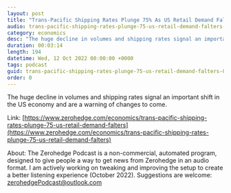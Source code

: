 ```yaml
---
layout: post
title: "Trans-Pacific Shipping Rates Plunge 75% As US Retail Demand Falters"
audio: trans-pacific-shipping-rates-plunge-75-us-retail-demand-falters-0
category: economics
desc: "The huge decline in volumes and shipping rates signal an important shift in the US economy and are a warning of changes to come. "
duration: 00:03:14
length: 194
datetime: Wed, 12 Oct 2022 00:00:00 +0000
tags: podcast
guid: trans-pacific-shipping-rates-plunge-75-us-retail-demand-falters-0
order: 0
---
```

The huge decline in volumes and shipping rates signal an important shift in the US economy and are a warning of changes to come. 

Link: [https://www.zerohedge.com/economics/trans-pacific-shipping-rates-plunge-75-us-retail-demand-falters](https://www.zerohedge.com/economics/trans-pacific-shipping-rates-plunge-75-us-retail-demand-falters)

About: The Zerohedge Podcast is a non-commercial, automated program, designed to give people a way to get news from Zerohedge in an audio format.  I am actively working on tweaking and improving the setup to create a better listening experience (October 2022).  Suggestions are welcome: [zerohedgePodcast@outlook.com](mailto:zerohedgePodcast@outlook.com)